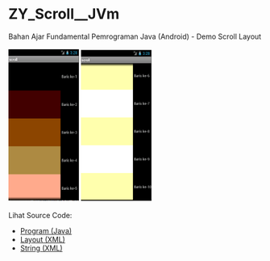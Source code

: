 # ZY_Scroll__JVm
Bahan Ajar Fundamental Pemrograman Java (Android) - Demo Scroll Layout<br><br>
<img src="https://github.com/RizkyKhapidsyah/ZY_Scroll__JVm/blob/master/Scroll/result/001.PNG" height=300px width=140px>
<img src="https://github.com/RizkyKhapidsyah/ZY_Scroll__JVm/blob/master/Scroll/result/002.PNG" height=300px width=140px><br><br>
Lihat Source Code:<br>
- <a href="https://github.com/RizkyKhapidsyah/ZY_Scroll__JVm/blob/master/Scroll/src/com/wilis/scroll/scroll.java">Program (Java)</a><br>
- <a href="https://github.com/RizkyKhapidsyah/ZY_Scroll__JVm/blob/master/Scroll/res/layout/main.xml">Layout (XML)</a><br>
- <a href="https://github.com/RizkyKhapidsyah/ZY_Scroll__JVm/blob/master/Scroll/res/values/strings.xml">String (XML)</a>
